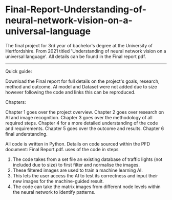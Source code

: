 # Final-Report-Understanding-of-neural-network-vision-on-a-universal-language
The final project for 3rd year of bachelor's degree at the University of Hertfordshire. From 2021 titled 'Understanding of neural network vision on a universal language'. All details can be found in the Final report pdf.


--------------------------------------------------------------------------------------------
Quick guide:

Download the Final report for full details on the project's goals, research, method and outcome. AI model and Dataset were not added due to size however following the code and links this can be reproduced.

Chapters:

Chapter 1 goes over the project overview.
Chapter 2 goes over research on AI and image recognition.
Chapter 3 goes over the methodology of all required steps.
Chapter 4 for a more detailed understanding of the code and requirements.
Chapter 5 goes over the outcome and results.
Chapter 6 final understanding.

All code is written in Python. Details on code sourced within the PFD document: Final Report.pdf.
uses of the code in steps
1. The code takes from a set file an existing database of traffic lights (not included due to size) to first filter and normalise the images.
2. These filtered images are used to train a machine learning AI.
3. This lets the user access the AI to test its correctness and input their new images for the machine-guided result.
4. The code can take the matrix images from different node levels within the neural network to identify patterns.
